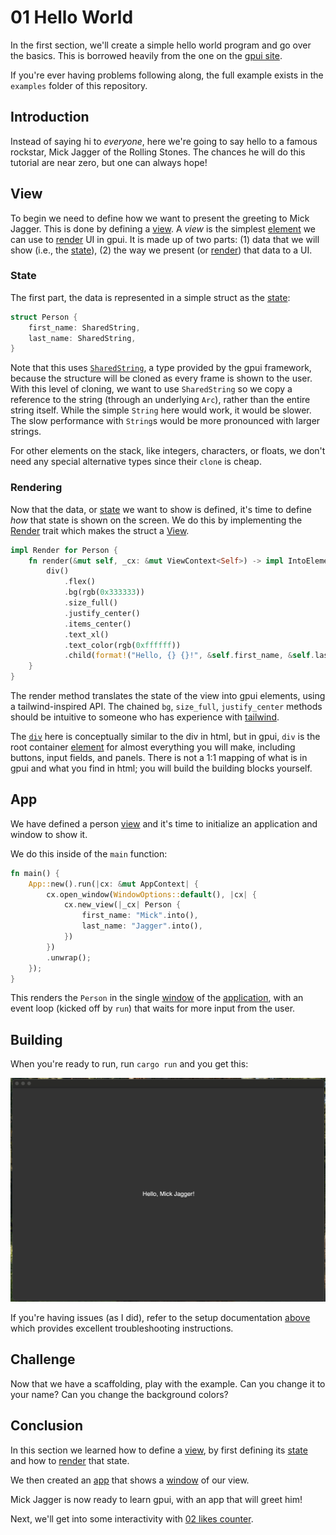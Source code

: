# 01 Hello World

In the first section, we'll create a simple hello world program and go over the basics. This is borrowed heavily from the one on the [gpui site](https://www.gpui.rs).

If you're ever having problems following along, the full example exists in the `examples` folder of this repository.

## Introduction

Instead of saying hi to _everyone_, here we're going to say hello to a famous rockstar, Mick Jagger of the Rolling Stones. The chances he will do this tutorial are near zero, but one can always hope!

## View

To begin we need to define how we want to present the greeting to Mick Jagger. This is done by defining a [view](dictionary.md#view). A _view_ is the simplest [element](dictionary.md#element) we can use to [render](dictionary.md#render) UI in gpui. It is made up of two parts: (1) data that we will show (i.e., the [state](dictionary.md#state)), (2) the way we present (or [render](dictionary.md#render)) that data to a UI.

### State

The first part, the data is represented in a simple struct as the [state](dictionary.md#state):

```rs
struct Person {
    first_name: SharedString,
    last_name: SharedString,
}
```

Note that this uses [`SharedString`](dictionary.md#sharedstring), a type provided by the gpui framework, because the structure will be cloned as every frame is shown to the user. With this level of cloning, we want to use `SharedString` so we copy a reference to the string (through an underlying `Arc`), rather than the entire string itself. While the simple `String` here would work, it would be slower. The slow performance with `String`s would be more pronounced with larger strings.

For other elements on the stack, like integers, characters, or floats, we don't need any special alternative types since their `clone` is cheap.

### Rendering

Now that the data, or [state](dictionary.md#state) we want to show is defined, it's time to define _how_ that state is shown on the screen. We do this by implementing the [Render](dictionary.md#render) trait which makes the struct a [View](dictionary.md#view).

```rs
impl Render for Person {
    fn render(&mut self, _cx: &mut ViewContext<Self>) -> impl IntoElement {
        div()
            .flex()
            .bg(rgb(0x333333))
            .size_full()
            .justify_center()
            .items_center()
            .text_xl()
            .text_color(rgb(0xffffff))
            .child(format!("Hello, {} {}!", &self.first_name, &self.last_name))
    }
}
```

The render method translates the state of the view into gpui elements, using a tailwind-inspired API. The chained `bg`, `size_full`, `justify_center` methods should be intuitive to someone who has experience with [tailwind](https://tailwindcss.com).

The [`div`](dictionary.md#div) here is conceptually similar to the div in html, but in gpui, `div` is the root container [element](dictionary.md#element) for almost everything you will make, including buttons, input fields, and panels. There is not a 1:1 mapping of what is in gpui and what you find in html; you will build the building blocks yourself.

## App

We have defined a person [view](dictionary.md#view) and it's time to initialize an application and window to show it.

We do this inside of the `main` function:

```rs
fn main() {
    App::new().run(|cx: &mut AppContext| {
        cx.open_window(WindowOptions::default(), |cx| {
            cx.new_view(|_cx| Person {
                first_name: "Mick".into(),
                last_name: "Jagger".into(),
            })
        })
        .unwrap();
    });
}
```

This renders the `Person` in the single [window](dictionary.md#window) of the [application](dictionary.md#app), with an event loop (kicked off by `run`) that waits for more input from the user.

## Building

When you're ready to run, run `cargo run` and you get this:

![Scaffolding Window](/assets/scaffolding.png)

If you're having issues (as I did), refer to the setup documentation [above](#installation) which provides excellent troubleshooting instructions.

## Challenge

Now that we have a scaffolding, play with the example. Can you change it to your name? Can you change the background colors?

## Conclusion

In this section we learned how to define a [view](dictionary.md#view), by first defining its [state](dictionary.md#state) and how to [render](dictionary.md#render) that state.

We then created an [app](dictionary.md#app) that shows a [window](dictionary.md#window) of our view.

Mick Jagger is now ready to learn gpui, with an app that will greet him!

Next, we'll get into some interactivity with [02 likes counter](02-likes-counter.md).
